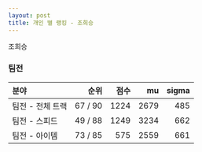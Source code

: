 ```yaml
---
layout: post
title: 개인 별 랭킹 - 조희승
---
```


조희승


### 팀전

| 분야 | 순위 | 점수 | mu | sigma |
|:---|---:|---:|---:|---:|
| 팀전 - 전체 트랙 | 67 / 90 | 1224 | 2679 | 485 |
| 팀전 - 스피드 | 49 / 88 | 1249 | 3234 | 662 |
| 팀전 - 아이템 | 73 / 85 | 575 | 2559 | 661 |
